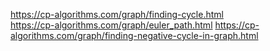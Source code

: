 https://cp-algorithms.com/graph/finding-cycle.html      
https://cp-algorithms.com/graph/euler_path.html
https://cp-algorithms.com/graph/finding-negative-cycle-in-graph.html
